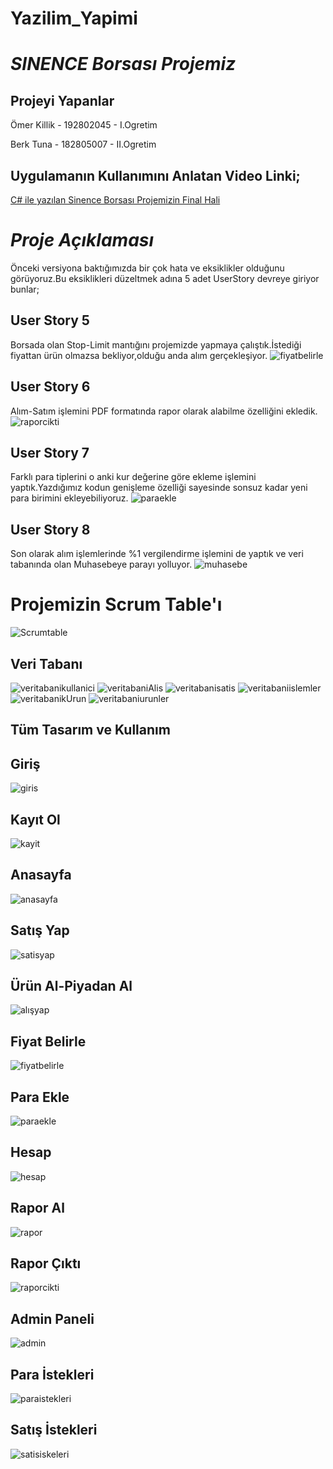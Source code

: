 # Yazilim_Yapimi
# *SINENCE Borsası Projemiz*

## Projeyi Yapanlar
Ömer Killik - 192802045 - I.Ogretim

Berk Tuna - 182805007 - II.Ogretim

## Uygulamanın Kullanımını Anlatan Video Linki;
[C# ile yazılan Sinence Borsası Projemizin Final Hali](https://www.youtube.com/watch?v=OelW3Pob4Rc)
# *Proje Açıklaması*
Önceki versiyona baktığımızda bir çok hata ve eksiklikler olduğunu görüyoruz.Bu eksiklikleri düzeltmek adına 5 adet UserStory devreye giriyor bunlar;
## User Story 5
Borsada olan Stop-Limit mantığını projemizde yapmaya çalıştık.İstediği fiyattan ürün olmazsa bekliyor,olduğu anda alım gerçekleşiyor.
![fiyatbelirle](https://user-images.githubusercontent.com/70074665/122680162-919bd100-d1f6-11eb-89c7-629282ee5b2b.png)

## User Story 6
Alım-Satım işlemini PDF formatında rapor olarak alabilme özelliğini ekledik.
![raporcikti](https://user-images.githubusercontent.com/70074665/122680432-c5c3c180-d1f7-11eb-8bb6-b909ced8f0b1.png)

## User Story 7
Farklı para tiplerini o anki kur değerine göre ekleme işlemini yaptık.Yazdığımız kodun genişleme özelliği sayesinde sonsuz kadar yeni para birimini ekleyebiliyoruz. 
![paraekle](https://user-images.githubusercontent.com/70074665/122680342-4f26c400-d1f7-11eb-9621-fb9ef2ecf0b1.png)
## User Story 8
Son olarak alım işlemlerinde %1 vergilendirme işlemini de yaptık ve veri tabanında olan Muhasebeye parayı yolluyor.
![muhasebe](https://user-images.githubusercontent.com/70074665/122680823-f0af1500-d1f9-11eb-84d0-e96108e81be8.png)

# Projemizin Scrum Table'ı
![Scrumtable](https://user-images.githubusercontent.com/70074665/122679460-a1fe7c80-d1f3-11eb-90ad-4be0a12c4339.png)

## Veri Tabanı
![veritabanikullanici](https://user-images.githubusercontent.com/70074665/122679467-ad51a800-d1f3-11eb-98f0-e46d34c58d5f.png)
![veritabaniAlis](https://user-images.githubusercontent.com/70074665/122679476-b5a9e300-d1f3-11eb-9a91-934f0d6bdb8f.png)
![veritabanisatis](https://user-images.githubusercontent.com/70074665/122679481-bb9fc400-d1f3-11eb-90a4-7b23b9150278.png)
![veritabaniislemler](https://user-images.githubusercontent.com/70074665/122679492-c4909580-d1f3-11eb-9ccf-fe7f882b9cc9.png)
![veritabanikUrun](https://user-images.githubusercontent.com/70074665/122679499-c8bcb300-d1f3-11eb-9c18-7fb455551ee4.png)
![veritabaniurunler](https://user-images.githubusercontent.com/70074665/122679501-ca867680-d1f3-11eb-85d4-7a44246ed088.png)



## Tüm Tasarım ve Kullanım

## Giriş
![giris](https://user-images.githubusercontent.com/70074665/122679720-a11a1a80-d1f4-11eb-9875-9ae2f4053212.png)
## Kayıt Ol
![kayit](https://user-images.githubusercontent.com/70074665/122680216-d6c00300-d1f6-11eb-9531-0d0c8544402f.png)
## Anasayfa
![anasayfa](https://user-images.githubusercontent.com/70074665/122679762-c73fba80-d1f4-11eb-9df0-e62b4e560b5e.png)
## Satış Yap
![satisyap](https://user-images.githubusercontent.com/70074665/122679831-1259cd80-d1f5-11eb-827c-371954c1bf97.png)
## Ürün Al-Piyadan Al
![alışyap](https://user-images.githubusercontent.com/70074665/122680002-e4c15400-d1f5-11eb-972d-6f66d818a52f.png)
## Fiyat Belirle
![fiyatbelirle](https://user-images.githubusercontent.com/70074665/122680162-919bd100-d1f6-11eb-89c7-629282ee5b2b.png)
## Para Ekle
![paraekle](https://user-images.githubusercontent.com/70074665/122680342-4f26c400-d1f7-11eb-9621-fb9ef2ecf0b1.png)
## Hesap
![hesap](https://user-images.githubusercontent.com/70074665/122680352-58179580-d1f7-11eb-93a8-de5a5cd70ff2.png)
## Rapor Al
![rapor](https://user-images.githubusercontent.com/70074665/122680532-4682bd80-d1f8-11eb-8b36-851d535f39c3.png)
## Rapor Çıktı
![raporcikti](https://user-images.githubusercontent.com/70074665/122680432-c5c3c180-d1f7-11eb-8bb6-b909ced8f0b1.png)
## Admin Paneli
![admin](https://user-images.githubusercontent.com/70074665/122680361-5d74e000-d1f7-11eb-91b2-bf5bfa0fe76d.png)
## Para İstekleri
![paraistekleri](https://user-images.githubusercontent.com/70074665/122680493-1c310000-d1f8-11eb-845c-cf0df63edfa4.png)
## Satış İstekleri
![satisiskeleri](https://user-images.githubusercontent.com/70074665/122680497-1e935a00-d1f8-11eb-9bbd-b555956d9353.png)
